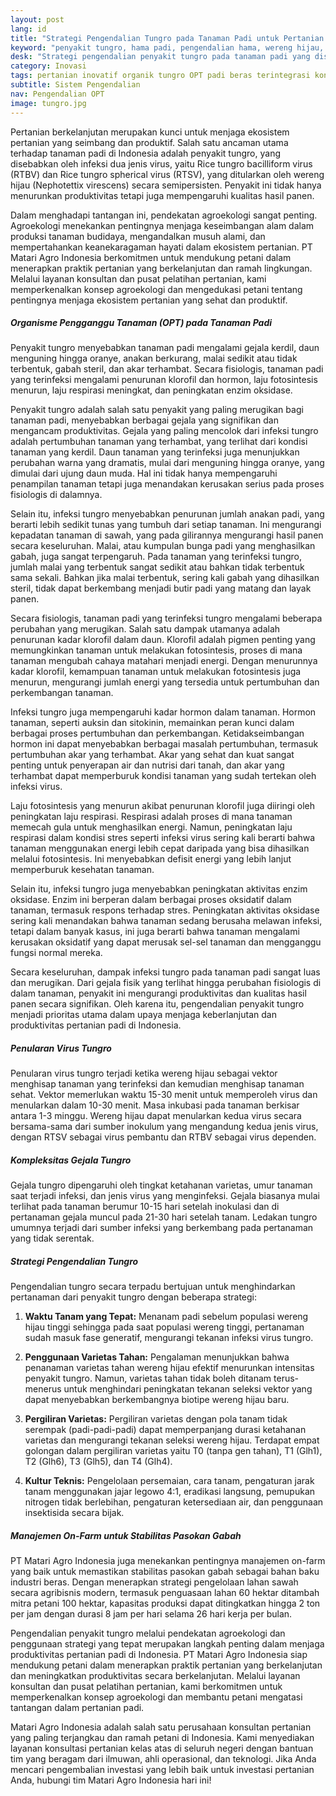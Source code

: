 ```yaml
---
layout: post
lang: id
title: "Strategi Pengendalian Tungro pada Tanaman Padi untuk Pertanian Berkelanjutan"
keyword: "penyakit tungro, hama padi, pengendalian hama, wereng hijau, virus tungro, varietas tahan, PT Matari Agro Indonesia"
desk: "Strategi pengendalian penyakit tungro pada tanaman padi yang disebabkan oleh infeksi virus dan ditularkan oleh wereng hijau"
category: Inovasi
tags: pertanian inovatif organik tungro OPT padi beras terintegrasi konsultan ketahanan pangan
subtitle: Sistem Pengendalian
nav: Pengendalian OPT
image: tungro.jpg
---
```


Pertanian berkelanjutan merupakan kunci untuk menjaga ekosistem pertanian yang seimbang dan produktif. Salah satu ancaman utama terhadap tanaman padi di Indonesia adalah penyakit tungro, yang disebabkan oleh infeksi dua jenis virus, yaitu Rice tungro bacilliform virus (RTBV) dan Rice tungro spherical virus (RTSV), yang ditularkan oleh wereng hijau (Nephotettix virescens) secara semipersisten. Penyakit ini tidak hanya menurunkan produktivitas tetapi juga mempengaruhi kualitas hasil panen.

Dalam menghadapi tantangan ini, pendekatan agroekologi sangat penting. Agroekologi menekankan pentingnya menjaga keseimbangan alam dalam produksi tanaman budidaya, mengandalkan musuh alami, dan mempertahankan keanekaragaman hayati dalam ekosistem pertanian. PT Matari Agro Indonesia berkomitmen untuk mendukung petani dalam menerapkan praktik pertanian yang berkelanjutan dan ramah lingkungan. Melalui layanan konsultan dan pusat pelatihan pertanian, kami memperkenalkan konsep agroekologi dan mengedukasi petani tentang pentingnya menjaga ekosistem pertanian yang sehat dan produktif.

##### Organisme Pengganggu Tanaman (OPT) pada Tanaman Padi

Penyakit tungro menyebabkan tanaman padi mengalami gejala kerdil, daun menguning hingga oranye, anakan berkurang, malai sedikit atau tidak terbentuk, gabah steril, dan akar terhambat. Secara fisiologis, tanaman padi yang terinfeksi mengalami penurunan klorofil dan hormon, laju fotosintesis menurun, laju respirasi meningkat, dan peningkatan enzim oksidase.

Penyakit tungro adalah salah satu penyakit yang paling merugikan bagi tanaman padi, menyebabkan berbagai gejala yang signifikan dan mengancam produktivitas. Gejala yang paling mencolok dari infeksi tungro adalah pertumbuhan tanaman yang terhambat, yang terlihat dari kondisi tanaman yang kerdil. Daun tanaman yang terinfeksi juga menunjukkan perubahan warna yang dramatis, mulai dari menguning hingga oranye, yang dimulai dari ujung daun muda. Hal ini tidak hanya mempengaruhi penampilan tanaman tetapi juga menandakan kerusakan serius pada proses fisiologis di dalamnya.

Selain itu, infeksi tungro menyebabkan penurunan jumlah anakan padi, yang berarti lebih sedikit tunas yang tumbuh dari setiap tanaman. Ini mengurangi kepadatan tanaman di sawah, yang pada gilirannya mengurangi hasil panen secara keseluruhan. Malai, atau kumpulan bunga padi yang menghasilkan gabah, juga sangat terpengaruh. Pada tanaman yang terinfeksi tungro, jumlah malai yang terbentuk sangat sedikit atau bahkan tidak terbentuk sama sekali. Bahkan jika malai terbentuk, sering kali gabah yang dihasilkan steril, tidak dapat berkembang menjadi butir padi yang matang dan layak panen.

Secara fisiologis, tanaman padi yang terinfeksi tungro mengalami beberapa perubahan yang merugikan. Salah satu dampak utamanya adalah penurunan kadar klorofil dalam daun. Klorofil adalah pigmen penting yang memungkinkan tanaman untuk melakukan fotosintesis, proses di mana tanaman mengubah cahaya matahari menjadi energi. Dengan menurunnya kadar klorofil, kemampuan tanaman untuk melakukan fotosintesis juga menurun, mengurangi jumlah energi yang tersedia untuk pertumbuhan dan perkembangan tanaman.

Infeksi tungro juga mempengaruhi kadar hormon dalam tanaman. Hormon tanaman, seperti auksin dan sitokinin, memainkan peran kunci dalam berbagai proses pertumbuhan dan perkembangan. Ketidakseimbangan hormon ini dapat menyebabkan berbagai masalah pertumbuhan, termasuk pertumbuhan akar yang terhambat. Akar yang sehat dan kuat sangat penting untuk penyerapan air dan nutrisi dari tanah, dan akar yang terhambat dapat memperburuk kondisi tanaman yang sudah tertekan oleh infeksi virus.

Laju fotosintesis yang menurun akibat penurunan klorofil juga diiringi oleh peningkatan laju respirasi. Respirasi adalah proses di mana tanaman memecah gula untuk menghasilkan energi. Namun, peningkatan laju respirasi dalam kondisi stres seperti infeksi virus sering kali berarti bahwa tanaman menggunakan energi lebih cepat daripada yang bisa dihasilkan melalui fotosintesis. Ini menyebabkan defisit energi yang lebih lanjut memperburuk kesehatan tanaman.

Selain itu, infeksi tungro juga menyebabkan peningkatan aktivitas enzim oksidase. Enzim ini berperan dalam berbagai proses oksidatif dalam tanaman, termasuk respons terhadap stres. Peningkatan aktivitas oksidase sering kali menandakan bahwa tanaman sedang berusaha melawan infeksi, tetapi dalam banyak kasus, ini juga berarti bahwa tanaman mengalami kerusakan oksidatif yang dapat merusak sel-sel tanaman dan mengganggu fungsi normal mereka.

Secara keseluruhan, dampak infeksi tungro pada tanaman padi sangat luas dan merugikan. Dari gejala fisik yang terlihat hingga perubahan fisiologis di dalam tanaman, penyakit ini mengurangi produktivitas dan kualitas hasil panen secara signifikan. Oleh karena itu, pengendalian penyakit tungro menjadi prioritas utama dalam upaya menjaga keberlanjutan dan produktivitas pertanian padi di Indonesia.

##### Penularan Virus Tungro

Penularan virus tungro terjadi ketika wereng hijau sebagai vektor menghisap tanaman yang terinfeksi dan kemudian menghisap tanaman sehat. Vektor memerlukan waktu 15-30 menit untuk memperoleh virus dan menularkan dalam 10-30 menit. Masa inkubasi pada tanaman berkisar antara 1-3 minggu. Wereng hijau dapat menularkan kedua virus secara bersama-sama dari sumber inokulum yang mengandung kedua jenis virus, dengan RTSV sebagai virus pembantu dan RTBV sebagai virus dependen.

##### Kompleksitas Gejala Tungro

Gejala tungro dipengaruhi oleh tingkat ketahanan varietas, umur tanaman saat terjadi infeksi, dan jenis virus yang menginfeksi. Gejala biasanya mulai terlihat pada tanaman berumur 10-15 hari setelah inokulasi dan di pertanaman gejala muncul pada 21-30 hari setelah tanam. Ledakan tungro umumnya terjadi dari sumber infeksi yang berkembang pada pertanaman yang tidak serentak.

##### Strategi Pengendalian Tungro

Pengendalian tungro secara terpadu bertujuan untuk menghindarkan pertanaman dari penyakit tungro dengan beberapa strategi:

1. **Waktu Tanam yang Tepat:**
   Menanam padi sebelum populasi wereng hijau tinggi sehingga pada saat populasi wereng tinggi, pertanaman sudah masuk fase generatif, mengurangi tekanan infeksi virus tungro.

2. **Penggunaan Varietas Tahan:**
   Pengalaman menunjukkan bahwa penanaman varietas tahan wereng hijau efektif menurunkan intensitas penyakit tungro. Namun, varietas tahan tidak boleh ditanam terus-menerus untuk menghindari peningkatan tekanan seleksi vektor yang dapat menyebabkan berkembangnya biotipe wereng hijau baru.

3. **Pergiliran Varietas:**
   Pergiliran varietas dengan pola tanam tidak serempak (padi-padi-padi) dapat memperpanjang durasi ketahanan varietas dan mengurangi tekanan seleksi wereng hijau. Terdapat empat golongan dalam pergiliran varietas yaitu T0 (tanpa gen tahan), T1 (Glh1), T2 (Glh6), T3 (Glh5), dan T4 (Glh4).

4. **Kultur Teknis:**
   Pengelolaan persemaian, cara tanam, pengaturan jarak tanam menggunakan jajar legowo 4:1, eradikasi langsung, pemupukan nitrogen tidak berlebihan, pengaturan ketersediaan air, dan penggunaan insektisida secara bijak.

##### Manajemen On-Farm untuk Stabilitas Pasokan Gabah

PT Matari Agro Indonesia juga menekankan pentingnya manajemen on-farm yang baik untuk memastikan stabilitas pasokan gabah sebagai bahan baku industri beras. Dengan menerapkan strategi pengelolaan lahan sawah secara agribisnis modern, termasuk penguasaan lahan 60 hektar ditambah mitra petani 100 hektar, kapasitas produksi dapat ditingkatkan hingga 2 ton per jam dengan durasi 8 jam per hari selama 26 hari kerja per bulan.

Pengendalian penyakit tungro melalui pendekatan agroekologi dan penggunaan strategi yang tepat merupakan langkah penting dalam menjaga produktivitas pertanian padi di Indonesia. PT Matari Agro Indonesia siap mendukung petani dalam menerapkan praktik pertanian yang berkelanjutan dan meningkatkan produktivitas secara berkelanjutan. Melalui layanan konsultan dan pusat pelatihan pertanian, kami berkomitmen untuk memperkenalkan konsep agroekologi dan membantu petani mengatasi tantangan dalam pertanian padi.

Matari Agro Indonesia adalah salah satu perusahaan konsultan pertanian yang paling terjangkau dan ramah petani di Indonesia. Kami menyediakan layanan konsultasi pertanian kelas atas di seluruh negeri dengan bantuan tim yang beragam dari ilmuwan, ahli operasional, dan teknologi. Jika Anda mencari pengembalian investasi yang lebih baik untuk investasi pertanian Anda, hubungi tim Matari Agro Indonesia hari ini!

